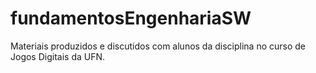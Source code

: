 # fundamentosEngenhariaSW
Materiais produzidos e discutidos com alunos da disciplina no curso de Jogos Digitais da UFN.
